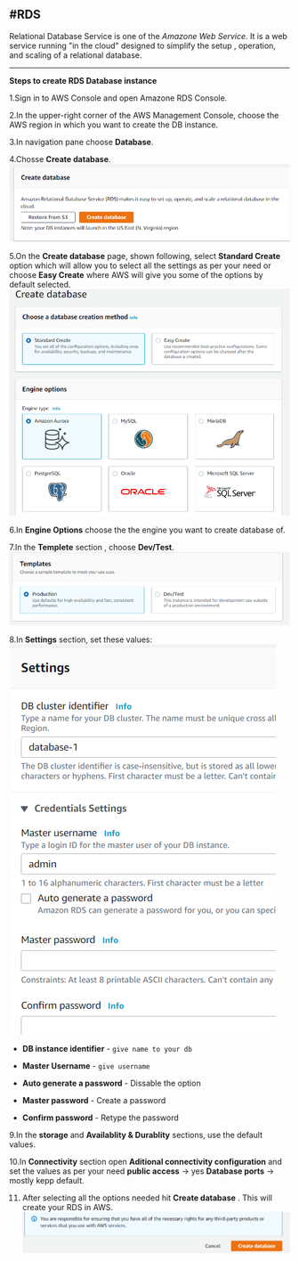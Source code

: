 #RDS
---

Relational Database Service is one of the *Amazone Web Service*.
It is a web service running "in the cloud" designed to simplify the setup , operation, and scaling of a relational database.
  
---
**Steps to create RDS Database instance** 

 1.Sign in to AWS Console and open Amazone RDS Console.

 2.In the upper-right corner of the AWS Management Console, choose the AWS region in which you want to create the DB instance. 
   
 3.In navigation pane choose **Database**.

 4.Chosse **Create database**.
   ![](img/RDS1.PNG)

 5.On the **Create database** page, shown following, select **Standard Create** option which will allow you to select all the settings
   as per your need or choose **Easy Create** where AWS will give you some of the options by default selected.
    ![](img/rds2.PNG)
    
 6.In **Engine Options** choose the the engine you want to create database of.

 7.In the **Templete** section , choose **Dev/Test**.
     ![](img/rds3.PNG)

 8.In **Settings** section, set these values:
    ![](img/rds4.PNG)
 
  * **DB instance identifier** - `give name to your db`
      
  * **Master Username** - `give username`
      
  * **Auto generate a password** - Dissable the option
      
  * **Master password** - Create a password
      
  * **Confirm password** - Retype the password

 9.In the **storage** and **Availablity & Durablity** sections, use the default values.

 10.In **Connectivity** section open **Aditional connectivity configuration** and set the values as per your need
       **public access** -> yes
       **Database ports** -> mostly kepp default.
       
 11. After selecting all the options needed hit **Create database** . This will create your RDS in AWS.
   ![](img/rds5.PNG)
